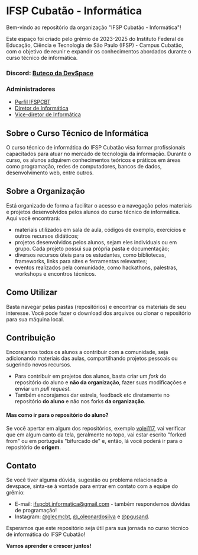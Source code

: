 # IFSP Cubatão - Informática

Bem-vindo ao repositório da organização "IFSP Cubatão - Informática"!

Este espaço foi criado pelo grêmio de 2023-2025 do Instituto Federal de Educação, Ciência e Tecnologia de São Paulo (IFSP) - Campus Cubatão, com o objetivo de reunir e expandir os conhecimentos abordados durante o curso técnico de informática.

### Discord: [Buteco da DevSpace](https://discord.gg/z8ycnAztUj)

### Administradores

- [Perfil IFSPCBT](https://github.com/ifspcbt)
- [Diretor de Informática](https://github.com/oproprioleonardo)
- [Vice-diretor de Informática](https://github.com/gustavofg1pontes)

## Sobre o Curso Técnico de Informática

O curso técnico de informática do IFSP Cubatão visa formar profissionais capacitados para atuar no mercado de tecnologia da informação. Durante o curso, os alunos adquirem conhecimentos teóricos e práticos em áreas como programação, redes de computadores, bancos de dados, desenvolvimento web, entre outros.

## Sobre a Organização

Está organizado de forma a facilitar o acesso e a navegação pelos materiais e projetos desenvolvidos pelos alunos do curso técnico de informática. Aqui você encontrará:

 - materiais utilizados em sala de aula, códigos de exemplo, exercícios e outros recursos didáticos;
 - projetos desenvolvidos pelos alunos, sejam eles individuais ou em grupo. Cada projeto possui sua própria pasta e documentação;
 - diversos recursos úteis para os estudantes, como bibliotecas, frameworks, links para sites e ferramentas relevantes;
 - eventos realizados pela comunidade, como hackathons, palestras, workshops e encontros técnicos.

## Como Utilizar

Basta navegar pelas pastas (repositórios) e encontrar os materiais de seu interesse. Você pode fazer o download dos arquivos ou clonar o repositório para sua máquina local.

## Contribuição

Encorajamos todos os alunos a contribuir com a comunidade, seja adicionando materiais das aulas, compartilhando projetos pessoais ou sugerindo novos recursos.

- Para contribuir em projetos dos alunos, basta criar um *fork* do repositório do aluno e **não da organização**, fazer suas modificações e enviar um *pull request*. <br>
- Também encorajamos dar estrela, feedback etc diretamente no repositório **do aluno** e não nos forks **da organização**.

#### Mas como ir para o repositório do aluno?
Se você apertar em algum dos repositórios, exemplo [volei117](https://github.com/ifspcbt-devspace/volei117), vai verificar que em algum canto da tela, geralmente no topo, vai estar escrito "forked from" ou em português "bifurcado de" e, então, lá você poderá ir para o repositório de **origem**.

## Contato

Se você tiver alguma dúvida, sugestão ou problema relacionado a devspace, sinta-se à vontade para entrar em contato com a equipe do grêmio:

- E-mail: [ifspcbt.informatica@gmail.com](mailto:glecmcbt@gmail.com) - também respondemos dúvidas de programação!
- Instagram: [@glecmcbt](https://www.instagram.com/glecmcbt/), [@_oleonardosilva](https://www.instagram.com/_oleonardosilva/) e [@pgusand](https://www.instagram.com/pgusand/).

Esperamos que este repositório seja útil para sua jornada no curso técnico de informática do IFSP Cubatão!

**Vamos aprender e crescer juntos!**

